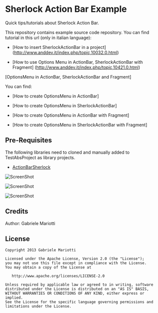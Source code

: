 # Sherlock Action Bar Example

Quick tips/tutorials about Sherlock Action Bar.

This repository contains example source code repository.
You can find tutorial in this url (only in italian language):

* [How to insert SherlockActionBar in a project] (http://www.anddev.it/index.php/topic,10032.0.html)

* [How to use Options Menu in ActionBar, SherlockActionBar with Fragment] (http://www.anddev.it/index.php/topic,10421.0.html)

[OptionsMenu in ActionBar, SherlockActionBar and Fragment]


You can find:

* [How to create OptionsMenu in ActionBar]

* [How to create OptionsMenu in SherlockActionBar]
 	
* [How to create OptionsMenu in ActionBar with Fragment]
 	
* [How to create OptionsMenu in SherlockActionBar with Fragment]
	

## Pre-Requisites

The following libraries need to cloned and manually added to TestAbsProject as library projects.

 * [ActionBarSherlock](https://github.com/JakeWharton/ActionBarSherlock)
 
![ScreenShot](https://github.com/gabrielemariotti/androiddev/raw/master/TestAbsProject/Main.gif)

![ScreenShot](https://github.com/gabrielemariotti/androiddev/raw/master/TestAbsProject/image_menuABS1.gif)

![ScreenShot](https://github.com/gabrielemariotti/androiddev/raw/master/TestAbsProject/image_menuABS2.gif)


Credits
-------

Author: Gabriele Mariotti

License
-------

    Copyright 2013 Gabriele Mariotti

    Licensed under the Apache License, Version 2.0 (the "License");
    you may not use this file except in compliance with the License.
    You may obtain a copy of the License at

       http://www.apache.org/licenses/LICENSE-2.0

    Unless required by applicable law or agreed to in writing, software
    distributed under the License is distributed on an "AS IS" BASIS,
    WITHOUT WARRANTIES OR CONDITIONS OF ANY KIND, either express or implied.
    See the License for the specific language governing permissions and
    limitations under the License.
    

